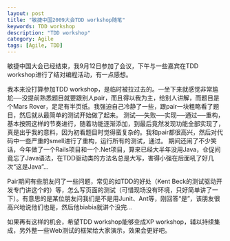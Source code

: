 ```yaml
---
layout: post
title: "敏捷中国2009大会TDD workshop随笔"
keywords: TDD workshop
description: "TDD workshop"
category: Agile
tags: [Agile, TDD]
---
```

敏捷中国大会已经结束，我9月12日参加了会议，下午与一些嘉宾在TDD workshop进行了结对编程活动，有一点感想。
 
我本来没打算参加TDD workshop，是临时被拉过去的。一坐下来就感觉非常尴尬──没提前熟悉题目就要跟别人pair，而且得以我为主，给别人讲解，而题目是个Mars Rover，足足有半页纸。我强迫自己冷静了一些，跟pair一块粗略看了题目，然后就从最简单的测试开始做了起来。
测试──失败──实现──通过──重构，基本按照这样的节奏进行，随着功能逐渐添加，到最后竟然发现功能全部实现了，真是出乎我的意料，因为初看题目时觉得蛮复杂的。我和pair都很高兴，然后对代码中一些严重的smell进行了重构，运行所有的测试，通过。
期间还闹了不少笑话，今年做了一个Rails项目和一个.Net项目，算来已经大半年没用Java，仓促间竟忘了Java语法，在TDD驱动类的方法名总是大写，害得小强在后面吼了好几次“这是Java”...
 
Pair期间有些朋友问了一些问题，常见的如TDD的好处（Kent Beck的测试驱动开发专门讲这个的）等，怎么写页面的测试（可惜现场没有环境，只好简单讲了一下）。有意思的是某位朋友问我们是不是用Junit、Ant等，刚回答“是”，该朋友很高兴地说他们也是，然后他biabia就讲个没完...

如果再有这样的机会，希望TDD workshop能够变成XP workshop，辅以持续集成，另外整一些Web测试的框架给大家演示，效果会更好吧。